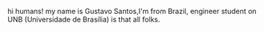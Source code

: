 hi humans!
my name is Gustavo Santos,I'm from Brazil, engineer student on UNB (Universidade de Brasília) 
is that all folks.
